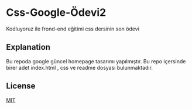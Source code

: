 # Css-Google-Ödevi2
Kodluyoruz ile frond-end eğitimi css dersinin son ödevi 
## Explanation
Bu repoda google güncel homepage tasarımı yapılmıştır.
Bu repo içersinde birer adet index.html , css ve readme dosyası bulunmaktadır.
## License
[MIT](https://choosealicense.com/licenses/mit/)